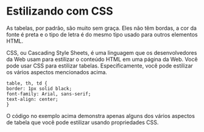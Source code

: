 # Estilizando com CSS
As tabelas, por padrão, são muito sem graça. Eles não têm bordas, a cor da fonte é preta e o tipo de letra é do mesmo tipo usado para outros elementos HTML.

CSS, ou Cascading Style Sheets, é uma linguagem que os desenvolvedores da Web usam para estilizar o conteúdo HTML em uma página da Web. Você pode usar CSS para estilizar tabelas. Especificamente, você pode estilizar os vários aspectos mencionados acima.

    table, th, td {
    border: 1px solid black;
    font-family: Arial, sans-serif;
    text-align: center;
    }

O código no exemplo acima demonstra apenas alguns dos vários aspectos de tabela que você pode estilizar usando propriedades CSS.